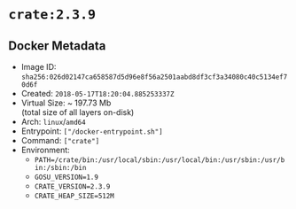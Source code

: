 # `crate:2.3.9`

## Docker Metadata

- Image ID: `sha256:026d02147ca658587d5d96e8f56a2501aabd8df3cf3a34080c40c5134ef70d6f`
- Created: `2018-05-17T18:20:04.885253337Z`
- Virtual Size: ~ 197.73 Mb  
  (total size of all layers on-disk)
- Arch: `linux`/`amd64`
- Entrypoint: `["/docker-entrypoint.sh"]`
- Command: `["crate"]`
- Environment:
  - `PATH=/crate/bin:/usr/local/sbin:/usr/local/bin:/usr/sbin:/usr/bin:/sbin:/bin`
  - `GOSU_VERSION=1.9`
  - `CRATE_VERSION=2.3.9`
  - `CRATE_HEAP_SIZE=512M`
